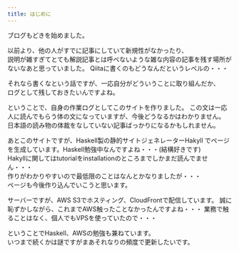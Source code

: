 ```yaml
---
title: はじめに
---
```

ブログもどきを始めました。

以前より、他の人がすでに記事にしていて新規性がなかったり、  
説明が雑すぎてとても解説記事とは呼べないような雑な内容の記事を残す場所がないなあと思っていました。
Qiitaに書くのもどうなんだというレベルの・・・  

それなら書くなという話ですが、一応自分がどういうことに取り組んだか、  
ログとして残しておきたいんですよね。  

ということで、自身の作業ログとしてこのサイトを作りました。
この文は一応人に読んでもらう体の文になっていますが、今後どうなるかはわかりません。
日本語の読み物の体裁をなしていない記事ばっかりになるかもしれません。

あとこのサイトですが、Haskell製の静的サイトジェネレーターHakyll
でページを生成しています。Haskell勉強中なんですよね・・・(結構好きです)  
Hakyllに関してはtutorialをinstallationのところまでしかまだ読んでません・・・  
作りがわかりやすいので最低限のことはなんとかなりましたが・・・  
ページも今後作り込んでいこうと思います。

サーバーですが、AWS S3でホスティング、CloudFrontで配信しています。
誠に恥ずかしながら、これまでAWS触ったことなかったんですよね・・・
業務で触ることはなく、個人でもVPSを使っていたので・・・

ということでHaskell、AWSの勉強も兼ねています。  
いつまで続くかは謎ですがまあそれなりの頻度で更新したいです。

